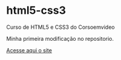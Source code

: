 # html5-css3
Curso de HTML5 e CSS3 do Corsoemvideo

Minha primeira modificação no repositorio.

<a href="https://devluis00.github.io/html5-css3/exercicios/ex001/index.html">Acesse aqui o site</a>
